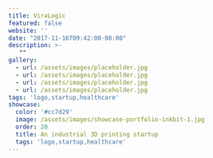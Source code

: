 ```yaml
---
title: ViraLogic
featured: false
website: ''
date: "2017-11-16T09:42:00-08:00"
description: >-
   ""
gallery:
  - url: /assets/images/placeholder.jpg
  - url: /assets/images/placeholder.jpg
  - url: /assets/images/placeholder.jpg
  - url: /assets/images/placeholder.jpg
tags: 'logo,startup,healthcare'
showcase:
  color: '#cc7d29'
  image: /assets/images/showcase-portfolio-inkbit-1.jpg
  order: 20
  title: An industrial 3D printing startup
  tags: 'logo,startup,healthcare'
---
```


